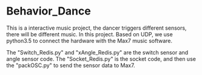 # Behavior_Dance

This is a interactive music project, the dancer triggers different sensors, there will be different music. In this project. Based on UDP, we use python3.5 to connect the hardware with the  Max7 music software. 

The "Switch_Redis.py" and "xAngle_Redis.py" are the switch sensor and angle sensor code. The "Socket_Redis.py" is the socket code, and then use the "packOSC.py" to send the sensor data to Max7.




